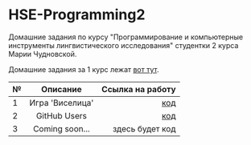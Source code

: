 # HSE-Programming2
Домашние задания по курсу "Программирование и компьютерные инструменты лингвистического исследования" студентки 2 курса Марии Чудновской.

Домашние задания за 1 курс лежат [вот тут](https://github.com/kayajiva/HSE-Programming1).

№|Описание|Ссылка на работу
---|:---:|---:
1|Игра 'Виселица'|[код](https://github.com/kayajiva/HSE-Programming2/tree/master/hw1)
2|GitHub Users|[код](https://github.com/kayajiva/HSE-Programming2/tree/master/hw2)
3|Coming soon...|здесь будет код
